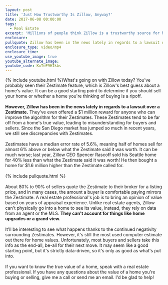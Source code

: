```yaml
---
layout: post
title: 'Just How Trustworthy Is Zillow, Anyway?'
date: 2017-06-08 00:00:00
tags:
  - Real Estate
excerpt: 'Millions of people think Zillow is a trustworthy source for home value information, but fail to realize that these estimates are computer-generated and have a significant error rate.'
enclosure:
pullquote: Zillow has been in the news lately in regards to a lawsuit over a Zestimate
enclosure_type: video/mp4
enclosure_time:
use_youtube_image: true
youtube_alternate_image:
youtube_code: KxTeP9HIkbs
---
```



{% include youtube.html %}What's going on with Zillow today? You've probably seen their Zestimate feature, which is Zillow's best guess about a home's value. It can be a good starting point to determine if you should sell your home or whether a home you're thinking of buying is a ripoff.
<br>
<br>**However, Zillow has been in the news lately in regards to a lawsuit over a Zestimate.** They've even offered a $1 million reward for anyone who can improve the algorithm for their Zestimates. These Zestimates tend to be far off from a home's true value, leading to misunderstanding for buyers and sellers. Since the San Diego market has jumped so much in recent years, we still see discrepancies with Zestimates.
<br>
<br>Zestimates have a median error rate of 5.6%, meaning half of homes sell for almost 6% above or below what the Zestimate said it was worth. It can be much worse; last year, Zillow CEO Spencer Rascoff sold his Seattle home for 40% less than what the Zestimate said it was worth! He then bought a home for $1.6 million higher than the Zestimate called for.
<br>
<br>{% include pullquote.html %}
<br>
<br>About 80% to 90% of sellers quote the Zestimate to their broker for a listing price, and in many cases, the amount a buyer is comfortable paying mirrors the Zestimate. A real estate professional's job is to bring an opinion of value based on years of appraisal experience. Unlike real estate agents, Zillow can't physically go into a home to see its value, instead, they rely on data from an agent or the MLS. **They can't account for things like home upgrades or a grand view.**
<br>
<br>It'll be interesting to see what happens thanks to the continued negativity surrounding Zestimates. However, it's still the most used computer estimate out there for home values. Unfortunately, most buyers and sellers take this info as the end-all, be-all for their next move. It may seem like a good starting point, but it's strictly data-driven, so it's only as good as what's put into.
<br>
<br>If you want to know the true value of a home, speak with a real estate professional. If you have any questions about the value of a home you're buying or selling, give me a call or send me an email. I'd be glad to help!